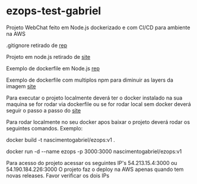 # ezops-test-gabriel
Projeto WebChat feito em Node.js dockerizado e com CI/CD para ambiente na AWS


.gitignore retirado de [rep](https://github.com/github/gitignore/blob/master/Node.gitignore)

Projeto em node.js retirado de [site](https://betterprogramming.pub/simple-chat-application-in-node-js-using-express-mongoose-and-socket-io-ee62d94f5804)

Exemplo de dockerfile em Node.js [rep](https://github.com/BretFisher/node-docker-good-defaults/blob/main/Dockerfile)

Exemplo de dockerfile com multiplos npm para diminuir as layers da imagem [site](https://codefresh.io/docker-tutorial/node_docker_multistage/)


Para executar o projeto localmente deverá ter o docker instalado na sua maquina se for rodar via dockerfile ou se for rodar local sem docker deverá seguir o passo a passo do [site](https://betterprogramming.pub/simple-chat-application-in-node-js-using-express-mongoose-and-socket-io-ee62d94f5804)

Para rodar localmente no seu docker apos baixar o projeto deverá rodar os seguintes comandos.
Exemplo:

docker build -t nascimentogabriel/ezops:v1 .

docker run -d --name ezops -p 3000:3000 nascimentogabriel/ezops:v1 


Para acesso do projeto acessar os seguintes IP's 54.213.15.4:3000 ou 54.190.184.226:3000 O projeto faz o deploy na AWS apenas quando tem novas releases. Favor verificar os dois IPs
